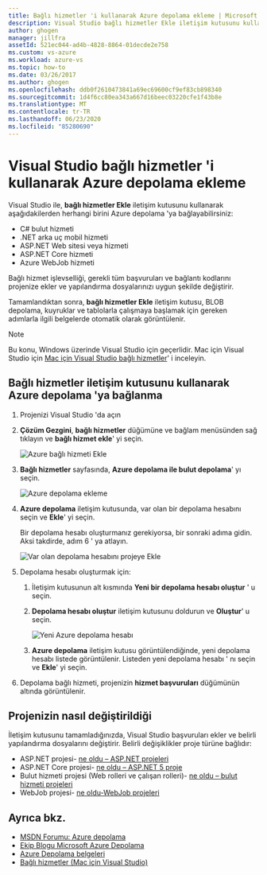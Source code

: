 ```yaml
---
title: Bağlı hizmetler 'i kullanarak Azure depolama ekleme | Microsoft Docs
description: Visual Studio bağlı hizmetler Ekle iletişim kutusunu kullanarak uygulamanıza Azure Storage ekleme
author: ghogen
manager: jillfra
assetId: 521ec044-ad4b-4828-8864-01decde2e758
ms.custom: vs-azure
ms.workload: azure-vs
ms.topic: how-to
ms.date: 03/26/2017
ms.author: ghogen
ms.openlocfilehash: ddb0f2610473841a69ec69600cf9ef83cb898340
ms.sourcegitcommit: 1d4f6cc80ea343a667d16beec03220cfe1f43b8e
ms.translationtype: MT
ms.contentlocale: tr-TR
ms.lasthandoff: 06/23/2020
ms.locfileid: "85280690"
---
```

# <a name="adding-azure-storage-by-using-visual-studio-connected-services"></a>Visual Studio bağlı hizmetler 'i kullanarak Azure depolama ekleme

Visual Studio ile, **bağlı hizmetler Ekle** iletişim kutusunu kullanarak aşağıdakilerden herhangi birini Azure depolama 'ya bağlayabilirsiniz:

- C# bulut hizmeti
- .NET arka uç mobil hizmeti
- ASP.NET Web sitesi veya hizmeti
- ASP.NET Core hizmeti
- Azure WebJob hizmeti

Bağlı hizmet işlevselliği, gerekli tüm başvuruları ve bağlantı kodlarını projenize ekler ve yapılandırma dosyalarınızı uygun şekilde değiştirir.

Tamamlandıktan sonra, **bağlı hizmetler Ekle** iletişim kutusu, BLOB depolama, kuyruklar ve tablolarla çalışmaya başlamak için gereken adımlarla ilgili belgelerde otomatik olarak görüntülenir.

> [!NOTE]
> Bu konu, Windows üzerinde Visual Studio için geçerlidir. Mac için Visual Studio için [Mac için Visual Studio bağlı hizmetler](/visualstudio/mac/connected-services)' i inceleyin.

## <a name="connect-to-azure-storage-using-the-connected-services-dialog"></a>Bağlı hizmetler iletişim kutusunu kullanarak Azure depolama 'ya bağlanma

1. Projenizi Visual Studio 'da açın

1. **Çözüm Gezgini**, **bağlı hizmetler** düğümüne ve bağlam menüsünden sağ tıklayın ve **bağlı hizmet ekle**' yi seçin.

    ![Azure bağlı hizmeti Ekle](./media/vs-azure-tools-connected-services-storage/IC796702.png)

1. **Bağlı hizmetler** sayfasında, **Azure depolama ile bulut depolama**' yı seçin.

    ![Azure depolama ekleme](./media/vs-azure-tools-connected-services-storage/add-azure-storage.png)

1. **Azure depolama** iletişim kutusunda, var olan bir depolama hesabını seçin ve **Ekle**' yi seçin.

    Bir depolama hesabı oluşturmanız gerekiyorsa, bir sonraki adıma gidin. Aksi takdirde, adım 6 ' ya atlayın.

    ![Var olan depolama hesabını projeye Ekle](./media/vs-azure-tools-connected-services-storage/select-azure-storage-account.png)

1. Depolama hesabı oluşturmak için:

   1. İletişim kutusunun alt kısmında **Yeni bir depolama hesabı oluştur** ' u seçin.

   1. **Depolama hesabı oluştur** iletişim kutusunu doldurun ve **Oluştur**' u seçin.

       ![Yeni Azure depolama hesabı](./media/vs-azure-tools-connected-services-storage/create-storage-account.png)

   1. **Azure depolama** iletişim kutusu görüntülendiğinde, yeni depolama hesabı listede görüntülenir. Listeden yeni depolama hesabı ' nı seçin ve **Ekle**' yi seçin.

1. Depolama bağlı hizmeti, projenizin **hizmet başvuruları** düğümünün altında görüntülenir.

## <a name="how-your-project-is-modified"></a>Projenizin nasıl değiştirildiği

İletişim kutusunu tamamladığınızda, Visual Studio başvuruları ekler ve belirli yapılandırma dosyalarını değiştirir. Belirli değişiklikler proje türüne bağlıdır:

- ASP.NET projesi- [ne oldu – ASP.NET projeleri](/azure/visual-studio/vs-storage-aspnet-getting-started-blobs)
- ASP.NET Core projesi- [ne oldu – ASP.NET 5 proje](/azure/visual-studio/vs-storage-aspnet5-getting-started-blobs)
- Bulut hizmeti projesi (Web rolleri ve çalışan rolleri)- [ne oldu – bulut hizmeti projeleri](/azure/visual-studio/vs-storage-cloud-services-getting-started-blobs)
- WebJob projesi- [ne oldu-WebJob projeleri](/azure/visual-studio/vs-storage-webjobs-what-happened)

## <a name="see-also"></a>Ayrıca bkz.

- [MSDN Forumu: Azure depolama](https://social.msdn.microsoft.com/forums/azure/home?forum=windowsazuredata)
- [Ekip Blogu Microsoft Azure Depolama](https://blogs.msdn.microsoft.com/windowsazurestorage/)
- [Azure Depolama belgeleri](/azure/storage/)
- [Bağlı hizmetler (Mac için Visual Studio)](/visualstudio/mac/connected-services)

